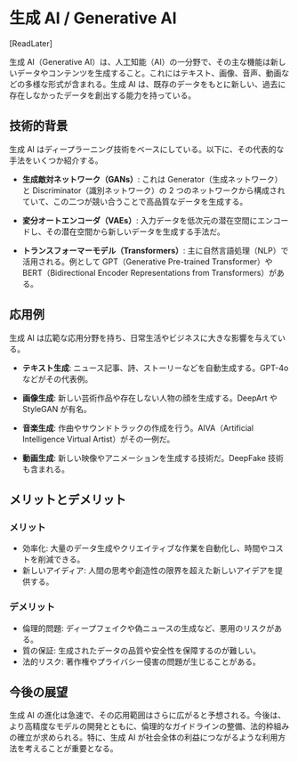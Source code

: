 # 生成 AI / Generative AI

[ReadLater]

生成 AI（Generative AI）は、人工知能（AI）の一分野で、その主な機能は新しいデータやコンテンツを生成すること。これにはテキスト、画像、音声、動画などの多様な形式が含まれる。生成 AI は、既存のデータをもとに新しい、過去に存在しなかったデータを創出する能力を持っている。

## 技術的背景

生成 AI はディープラーニング技術をベースにしている。以下に、その代表的な手法をいくつか紹介する。

- **生成敵対ネットワーク（GANs）**: これは Generator（生成ネットワーク）と Discriminator（識別ネットワーク）の 2 つのネットワークから構成されていて、この二つが競い合うことで高品質なデータを生成する。

- **変分オートエンコーダ（VAEs）**: 入力データを低次元の潜在空間にエンコードし、その潜在空間から新しいデータを生成する手法だ。

- **トランスフォーマーモデル（Transformers）**: 主に自然言語処理（NLP）で活用される。例として GPT（Generative Pre-trained Transformer）や BERT（Bidirectional Encoder Representations from Transformers）がある。

## 応用例

生成 AI は広範な応用分野を持ち、日常生活やビジネスに大きな影響を与えている。

- **テキスト生成**: ニュース記事、詩、ストーリーなどを自動生成する。GPT-4o などがその代表例。

- **画像生成**: 新しい芸術作品や存在しない人物の顔を生成する。DeepArt や StyleGAN が有名。

- **音楽生成**: 作曲やサウンドトラックの作成を行う。AIVA（Artificial Intelligence Virtual Artist）がその一例だ。

- **動画生成**: 新しい映像やアニメーションを生成する技術だ。DeepFake 技術も含まれる。

## メリットとデメリット

### メリット

- 効率化: 大量のデータ生成やクリエイティブな作業を自動化し、時間やコストを削減できる。
- 新しいアイディア: 人間の思考や創造性の限界を超えた新しいアイデアを提供する。

### デメリット

- 倫理的問題: ディープフェイクや偽ニュースの生成など、悪用のリスクがある。
- 質の保証: 生成されたデータの品質や安全性を保障するのが難しい。
- 法的リスク: 著作権やプライバシー侵害の問題が生じることがある。

## 今後の展望

生成 AI の進化は急速で、その応用範囲はさらに広がると予想される。今後は、より高精度なモデルの開発とともに、倫理的なガイドラインの整備、法的枠組みの確立が求められる。特に、生成 AI が社会全体の利益につながるような利用方法を考えることが重要となる。
